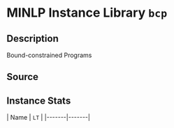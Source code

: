 # MINLP Instance Library `bcp`

## Description
Bound-constrained Programs

## Source


## Instance Stats

| Name  | `LT`  | <!---SENSE | VARS | BINVARS | INTVARS | CONS | LINCONS | NLCONS |--->
|-------|-------|
